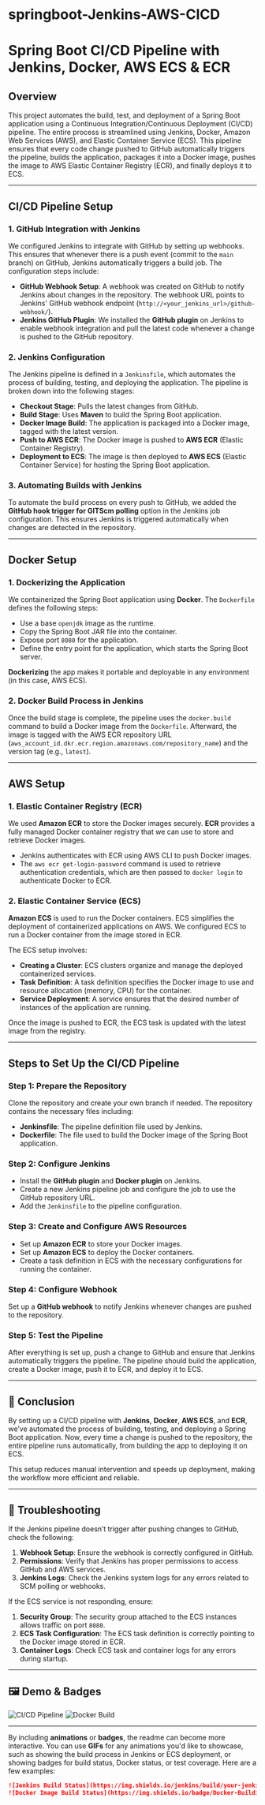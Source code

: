 # springboot-Jenkins-AWS-CICD


# Spring Boot CI/CD Pipeline with Jenkins, Docker, AWS ECS & ECR

## Overview

This project automates the build, test, and deployment of a Spring Boot application using a Continuous Integration/Continuous Deployment (CI/CD) pipeline. The entire process is streamlined using Jenkins, Docker, Amazon Web Services (AWS), and Elastic Container Service (ECS). This pipeline ensures that every code change pushed to GitHub automatically triggers the pipeline, builds the application, packages it into a Docker image, pushes the image to AWS Elastic Container Registry (ECR), and finally deploys it to ECS.

---

## CI/CD Pipeline Setup

### 1. GitHub Integration with Jenkins

We configured Jenkins to integrate with GitHub by setting up webhooks. This ensures that whenever there is a push event (commit to the `main` branch) on GitHub, Jenkins automatically triggers a build job. The configuration steps include:

- **GitHub Webhook Setup**: A webhook was created on GitHub to notify Jenkins about changes in the repository. The webhook URL points to Jenkins' GitHub webhook endpoint (`http://<your_jenkins_url>/github-webhook/`).
- **Jenkins GitHub Plugin**: We installed the **GitHub plugin** on Jenkins to enable webhook integration and pull the latest code whenever a change is pushed to the GitHub repository.

### 2. Jenkins Configuration

The Jenkins pipeline is defined in a `Jenkinsfile`, which automates the process of building, testing, and deploying the application. The pipeline is broken down into the following stages:

- **Checkout Stage**: Pulls the latest changes from GitHub.
- **Build Stage**: Uses **Maven** to build the Spring Boot application.
- **Docker Image Build**: The application is packaged into a Docker image, tagged with the latest version.
- **Push to AWS ECR**: The Docker image is pushed to **AWS ECR** (Elastic Container Registry).
- **Deployment to ECS**: The image is then deployed to **AWS ECS** (Elastic Container Service) for hosting the Spring Boot application.

### 3. Automating Builds with Jenkins

To automate the build process on every push to GitHub, we added the **GitHub hook trigger for GITScm polling** option in the Jenkins job configuration. This ensures Jenkins is triggered automatically when changes are detected in the repository.

---

## Docker Setup

### 1. Dockerizing the Application

We containerized the Spring Boot application using **Docker**. The `Dockerfile` defines the following steps:

- Use a base `openjdk` image as the runtime.
- Copy the Spring Boot JAR file into the container.
- Expose port `8080` for the application.
- Define the entry point for the application, which starts the Spring Boot server.

**Dockerizing** the app makes it portable and deployable in any environment (in this case, AWS ECS).

### 2. Docker Build Process in Jenkins

Once the build stage is complete, the pipeline uses the `docker.build` command to build a Docker image from the `Dockerfile`. Afterward, the image is tagged with the AWS ECR repository URL (`aws_account_id.dkr.ecr.region.amazonaws.com/repository_name`) and the version tag (e.g., `latest`).

---

## AWS Setup

### 1. Elastic Container Registry (ECR)

We used **Amazon ECR** to store the Docker images securely. **ECR** provides a fully managed Docker container registry that we can use to store and retrieve Docker images.

- Jenkins authenticates with ECR using AWS CLI to push Docker images.
- The `aws ecr get-login-password` command is used to retrieve authentication credentials, which are then passed to `docker login` to authenticate Docker to ECR.

### 2. Elastic Container Service (ECS)

**Amazon ECS** is used to run the Docker containers. ECS simplifies the deployment of containerized applications on AWS. We configured ECS to run a Docker container from the image stored in ECR.

The ECS setup involves:

- **Creating a Cluster**: ECS clusters organize and manage the deployed containerized services.
- **Task Definition**: A task definition specifies the Docker image to use and resource allocation (memory, CPU) for the container.
- **Service Deployment**: A service ensures that the desired number of instances of the application are running.

Once the image is pushed to ECR, the ECS task is updated with the latest image from the registry.

---

## Steps to Set Up the CI/CD Pipeline

### Step 1: Prepare the Repository

Clone the repository and create your own branch if needed. The repository contains the necessary files including:

- **Jenkinsfile**: The pipeline definition file used by Jenkins.
- **Dockerfile**: The file used to build the Docker image of the Spring Boot application.

### Step 2: Configure Jenkins

- Install the **GitHub plugin** and **Docker plugin** on Jenkins.
- Create a new Jenkins pipeline job and configure the job to use the GitHub repository URL.
- Add the `Jenkinsfile` to the pipeline configuration.

### Step 3: Create and Configure AWS Resources

- Set up **Amazon ECR** to store your Docker images.
- Set up **Amazon ECS** to deploy the Docker containers.
- Create a task definition in ECS with the necessary configurations for running the container.

### Step 4: Configure Webhook

Set up a **GitHub webhook** to notify Jenkins whenever changes are pushed to the repository.

### Step 5: Test the Pipeline

After everything is set up, push a change to GitHub and ensure that Jenkins automatically triggers the pipeline. The pipeline should build the application, create a Docker image, push it to ECR, and deploy it to ECS.

---

## 🎯 Conclusion

By setting up a CI/CD pipeline with **Jenkins**, **Docker**, **AWS ECS**, and **ECR**, we’ve automated the process of building, testing, and deploying a Spring Boot application. Now, every time a change is pushed to the repository, the entire pipeline runs automatically, from building the app to deploying it on ECS.

This setup reduces manual intervention and speeds up deployment, making the workflow more efficient and reliable.

---

## 🚀 Troubleshooting

If the Jenkins pipeline doesn’t trigger after pushing changes to GitHub, check the following:

1. **Webhook Setup**: Ensure the webhook is correctly configured in GitHub.
2. **Permissions**: Verify that Jenkins has proper permissions to access GitHub and AWS services.
3. **Jenkins Logs**: Check the Jenkins system logs for any errors related to SCM polling or webhooks.

If the ECS service is not responding, ensure:

1. **Security Group**: The security group attached to the ECS instances allows traffic on port `8080`.
2. **ECS Task Configuration**: The ECS task definition is correctly pointing to the Docker image stored in ECR.
3. **Container Logs**: Check ECS task and container logs for any errors during startup.

---

## 🖼 Demo & Badges

![CI/CD Pipeline](https://img.shields.io/badge/CI%2FCD-Pipeline-blue)
![Docker Build](https://img.shields.io/badge/Docker-Build-orange)

---

By including **animations** or **badges**, the readme can become more interactive. You can use **GIFs** for any animations you'd like to showcase, such as showing the build process in Jenkins or ECS deployment, or showing badges for build status, Docker status, or test coverage. Here are a few examples:

```markdown
![Jenkins Build Status](https://img.shields.io/jenkins/build/your-jenkins-job-id.svg)
![Docker Image Build Status](https://img.shields.io/badge/Docker-Building-brightgreen)
